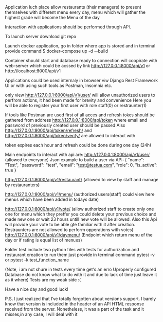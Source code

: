 Application luch place allow restaurants (their managers) to present themselves with
different menu every day, menu which will gather the highest grade will become the Menu of the day

Interaction with applications should be performed through API.

To launch server download git repo

Launch docker application, go in folder where app is stored and in terminal provide command 
$ docker-compose up -d --build

Container should start and database ready to connection will coopirate with web-server which could be acssed
by link http://127.0.0.1:8000/api/v1 or http://localhost:8000/api/v1

Applications could be used internaly in browser viw Django Rest Framework UI or with using such tools as Postman, 
Insomnia etc.

only view http://127.0.0.1:8000/api/v1/user/ will allow unauthorized users to perfrom actions, it had been made 
for brevity and convenience 
Here you will be able to register your first user with role staff(0) or restraunter(1)

If tools like Postman are used first of all acces and refresh tokes should be gathered from address
http://127.0.0.1:8000/api/token where email and password of previously created user should be passed
Also http://127.0.0.1:8000/api/token/refresh/ and http://127.0.0.1:8000/api/token/verify/ are allowed to
interact with

token expires each hour and refresh could be done during one day (24h)

Main endpoints to interact with api are:
http://127.0.0.1:8000/api/v1/user/ (allowed to everyone)
Json example to build a user via API:
 {
        "name": "Test",
        "password": "test",
        "email": "test@testua.com",
        "role": 0,
        "is_active": true
    }


http://127.0.0.1:8000/api/v1/restaurant/ (allowed to view by staff and manage by restauranters)

http://127.0.0.1:8000/api/v1/menu/  (authorized users(staff) could view here menus which have been added 
                                        in todays date)

http://127.0.0.1:8000/api/v1/vote/  (allow authorized staff to create only one one for menu which they preffer
                                        you could delete your previous choice and made new one or wait 23 hours
                                        untill new vote will be allowed. Also this Api will provide your vote to
                                        be able gte familiar with it after creation. Restraunters are not allowed
                                            to perform opperations with votes)
http://127.0.0.1:8000/api/v1/daymenu/ (Endpoint which return menu of the day or if rating is equal list of menues)



Folder test include two python files with tests for authorization and restaurant creation 
to run them just provide in terminal command pytest -v or pytest -k test_function_name

(Note, i am not shure in tests every time get's an erro Uproperly configured Database do not know what to do with it
and due to lack of time just leave it as it where) Tests are my weak side :(

Have a nice day and good luck!




P.S. I just realized that I’ve totally forgotten about versions support. I barely know that version is included in the header of an API HTML response received from the server. Nonetheless, it was a part of the task and it misses,in any case, I will deal with it 
